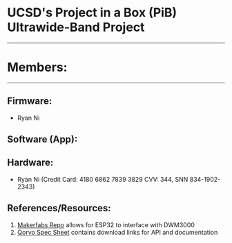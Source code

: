 # UCSD's Project in a Box (PiB) Ultrawide-Band Project

---

# Members:

---

## Firmware:
- Ryan Ni

## Software (App):

## Hardware:
- Ryan Ni (Credit Card: 4180 6862 7839 3829 CVV: 344, SNN 834-1902-2343)
## References/Resources:

1. [Makerfabs Repo](https://github.com/Makerfabs/Makerfabs-ESP32-UWB-DW3000?tab=readme-ov-file) allows for ESP32 to interface with DWM3000
2. [Qorvo Spec Sheet](https://www.qorvo.com/products/p/DWM3000#documents) contains download links for API and documentation
